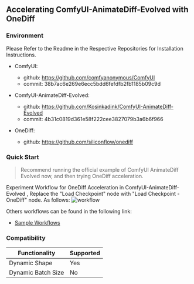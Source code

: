 ## Accelerating ComfyUI-AnimateDiff-Evolved with OneDiff
### Environment
Please Refer to the Readme in the Respective Repositories for Installation Instructions.

- ComfyUI:
  - github: https://github.com/comfyanonymous/ComfyUI
  - commit: 38b7ac6e269e6ecc5bdd6fefdfb2fb1185b09c9d 

- ComfyUI-AnimateDiff-Evolved:
  - github: https://github.com/Kosinkadink/ComfyUI-AnimateDiff-Evolved
  - commit: 4b31c0819d361e58f222cee3827079b3a6b6f966 

- OneDiff:
  - github: https://github.com/siliconflow/onediff

### Quick Start

> Recommend running the official example of ComfyUI AnimateDiff Evolved now, and then trying OneDiff acceleration. 

Experiment Workflow for OneDiff Acceleration in ComfyUI-AnimateDiff-Evolved , Replace the "Load Checkpoint" node with "Load Checkpoint - OneDiff" node. 
As follows:
![workflow](https://github.com/siliconflow/onediff/assets/109639975/e94877c1-eb1e-464a-9b9e-731bef02aca3)

Others workflows can be found in the following link:
- [Sample Workflows](
https://github.com/Kosinkadink/ComfyUI-AnimateDiff-Evolved?tab=readme-ov-file#samples-download-or-drag-images-of-the-workflows-into-comfyui-to-instantly-load-the-corresponding-workflows)

### Compatibility
| Functionality      | Supported |
| ------------------ | --------- |
| Dynamic Shape      | Yes       |
| Dynamic Batch Size | No        |

